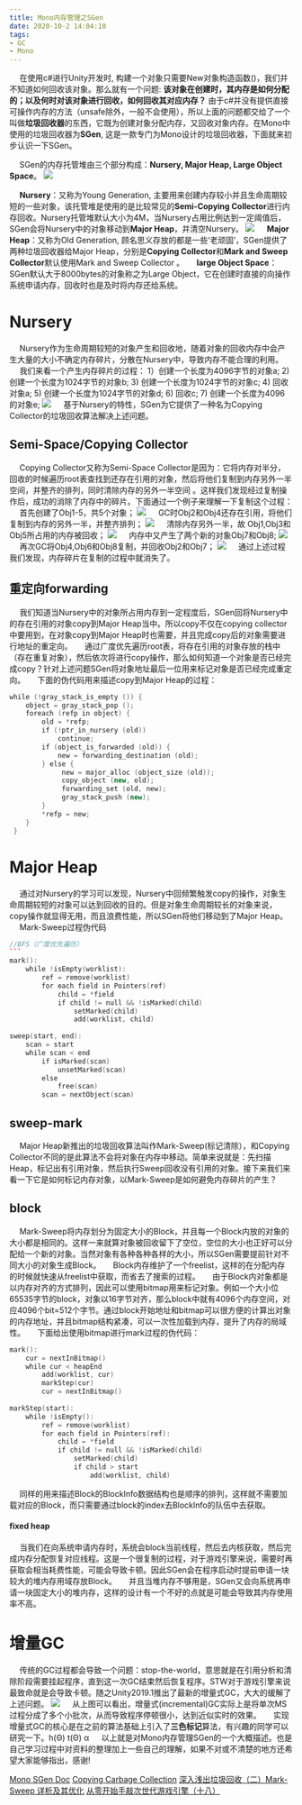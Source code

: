 ```yaml
---
title: Mono内存管理之SGen
date: 2020-10-2 14:04:10
tags:
- GC
- Mono
---
```

&emsp; 在使用c#进行Unity开发时, 构建一个对象只需要New对象构造函数()，我们并不知道如何回收该对象。那么就有一个问题: **该对象在创建时，其内存是如何分配的；以及何时对该对象进行回收，如何回收其对应内存？** 由于c#并没有提供直接可操作内存的方法（unsafe除外，一般不会使用），所以上面的问题都交给了一个叫做**垃圾回收器**的东西，它既为创建对象分配内存，又回收对象内存。在Mono中使用的垃圾回收器为**SGen**, 这是一款专门为Mono设计的垃圾回收器，下面就来初步认识一下SGen。
<!-- more -->
&emsp; SGen的内存托管堆由三个部分构成：**Nursery, Major Heap, Large Object Space**。
![](/images/Mono-SGen/1.png)

&emsp; **Nursery**：又称为Young Generation, 主要用来创建内存较小并且生命周期较短的一些对象，该托管堆是使用的是比较常见的**Semi-Copying Collector**进行内存回收。Nursery托管堆默认大小为4M，当Nursery占用比例达到一定阈值后， SGen会将Nursery中的对象移动到**Major Heap**，并清空Nursery。
![](/images/Mono-SGen/2.png)
&emsp; **Major Heap**：又称为Old Generation, 顾名思义存放的都是一些‘老顽固’，SGen提供了两种垃圾回收器给Major Heap，分别是**Copying Collector**和**Mark and Sweep Collector**默认使用Mark and Sweep Collector 。
&emsp; **large Object Space**： SGen默认大于8000bytes的对象称之为Large Object，它在创建时直接的向操作系统申请内存，回收时也是及时将内存还给系统。
# Nursery
&emsp; Nursery作为生命周期较短的对象产生和回收地，随着对象的回收内存中会产生大量的大小不确定内存碎片，分散在Nursery中，导致内存不能合理的利用。
&emsp; 我们来看一个产生内存碎片的过程：
1）创建一个长度为4096字节的对象a;
2) 创建一个长度为1024字节的对象b;
3) 创建一个长度为1024字节的对象c;
4) 回收对象a;
5) 创建一个长度为1024字节的对象d;
6) 回收c;
7) 创建一个长度为4096的对象e;
![](/images/Mono-SGen/3.png)
&emsp; 基于Nursery的特性，SGen为它提供了一种名为Copying Collector的垃圾回收算法解决上述问题。
## Semi-Space/Copying Collector
&emsp; Copying  Collector又称为Semi-Space Collector是因为：它将内存对半分，回收的时候遍历root表查找到还存在引用的对象，然后将他们复制到内存另外一半空间，并整齐的排列，同时清除内存的另外一半空间 。这样我们发现经过复制操作后，成功的消除了内存中的碎片。下面通过一个例子来理解一下复制这个过程：
&emsp; 首先创建了Obj1-5，共5个对象；
![](/images/Mono-SGen/4.png)
&emsp; GC时Obj2和Obj4还存在引用，将他们复制到内存的另外一半，并整齐排列；
![](/images/Mono-SGen/5.png)
&emsp; 清除内存另外一半，故 Obj1,Obj3和Obj5所占用的内存被回收；
![](/images/Mono-SGen/6.png)
&emsp; 内存中又产生了两个新的对象Obj7和Obj8;
![](/images/Mono-SGen/7.png)
&emsp; 再次GC将Obj4,Obj6和Obj8复制，并回收Obj2和Obj7；
![](/images/Mono-SGen/8.png)
&emsp; 通过上述过程我们发现，内存碎片在复制的过程中就消失了。

## 重定向forwarding
&emsp; 我们知道当Nursery中的对象所占用内存到一定程度后，SGen回将Nursery中的存在引用的对象copy到Major Heap当中。所以copy不仅在copying collector中要用到，在对象copy到Major Heap时也需要，并且完成copy后的对象需要进行地址的重定向。
&emsp; 通过广度优先遍历root表，将存在引用的对象存放的栈中（存在重复对象），然后依次将进行copy操作，那么如何知道一个对象是否已经完成copy？针对上述问题SGen将对象地址最后一位用来标记对象是否已经完成重定向。
&emsp; 下面的伪代码用来描述copy到Major Heap的过程：
````c++
while (!gray_stack_is_empty ()) {
    object = gray_stack_pop ();
    foreach (refp in object) {
        old = *refp;
        if (!ptr_in_nursery (old))
            continue;
        if (object_is_forwarded (old)) {
            new = forwarding_destination (old);
        } else {
             new = major_alloc (object_size (old));
             copy_object (new, old);
             forwarding_set (old, new);
             gray_stack_push (new);
        }
        *refp = new;
    }
 }
````

# Major Heap
&emsp; 通过对Nursery的学习可以发现，Nursery中回频繁触发copy的操作，对象生命周期较短的对象可以达到回收的目的。但是对象生命周期较长的对象来说，copy操作就显得无用，而且浪费性能，所以SGen将他们移动到了Major Heap。
&emsp; Mark-Sweep过程伪代码
````c++
//BFS（广度优先遍历）
```
mark():
    while !isEmpty(worklist):
        ref = remove(worklist)
        for each field in Pointers(ref)  
            child = *field
            if child != null && !isMarked(child)
                setMarked(child)
                add(worklist, child)
                
sweep(start, end):
    scan = start
    while scan < end
        if isMarked(scan)
            unsetMarked(scan)
        else
            free(scan)
        scan = nextObject(scan)
````
## sweep-mark
&emsp; Major Heap新推出的垃圾回收算法叫作Mark-Sweep(标记清除），和Copying Collector不同的是此算法不会将对象在内存中移动。简单来说就是：先扫描Heap，标记出有引用对象，然后执行Sweep回收没有引用的对象。接下来我们来看一下它是如何标记内存对象，以Mark-Sweep是如何避免内存碎片的产生？
## block
&emsp; Mark-Sweep将内存划分为固定大小的Block，并且每一个Block内放的对象的大小都是相同的。这样一来就算对象被回收留下了空位，空位的大小也正好可以分配给一个新的对象。当然对象有各种各种各样的大小，所以SGen需要提前针对不同大小的对象生成Block。
&emsp; Block内存维护了一个freelist，这样的在分配内存的时候就快速从freelist中获取，而省去了搜索的过程。
&emsp; 由于Block内对象都是以内存对齐的方式排列，因此可以使用bitmap用来标记对象。例如一个大小位65535字节的block，对象以16字节对齐，那么block中就有4096个内存空间，对应4096个bit=512个字节。通过block开始地址和bitmap可以很方便的计算出对象的内存地址，并且bitmap结构紧凑，可以一次性加载到内存，提升了内存的局域性。
&emsp; 下面给出使用bitmap进行mark过程的伪代码：
````c++
mark():
    cur = nextInBitmap()
    while cur < heapEnd
        add(worklist, cur)
        markStep(cur)
        cur = nextInBitmap()
      
markStep(start):
    while !isEmpty():
        ref = remove(worklist)
        for each field in Pointers(ref):
            child = *field
            if child != null && !isMarked(child)
                setMarked(child)
                if child > start 
                    add(worklist, child)
````
&emsp; 同样的用来描述Block的BlockInfo数据结构也是顺序的排列，这样就不需要加载对应的Block，而只需要通过block的index去BlockInfo的队伍中去获取。
#### fixed heap
&emsp; 当我们在向系统申请内存时，系统会block当前线程，然后去内核获取，然后完成内存分配恢复对应线程。这是一个很复制的过程，对于游戏引擎来说，需要时再获取会相当耗费性能，可能会导致卡顿。因此SGen会在程序启动时提前申请一块较大的堆内存用域存放Block。
&emsp; 并且当堆内存不够用是，SGen又会向系统再申请一块固定大小的堆内存，这样的设计有一个不好的点就是可能会导致其内存使用率不高。
# 增量GC
&emsp; 传统的GC过程都会导致一个问题：stop-the-world，意思就是在引用分析和清除阶段需要挂起程序，直到这一次GC结束然后恢复程序。STW对于游戏引擎来说最致命就是会导致卡顿。随之Unity2019.1推出了最新的增量式GC，大大的缓解了上述问题。
![](/images/Mono-SGen/10.png)
&emsp; 从上图可以看出，增量式(incremental)GC实际上是将单次MS过程分成了多个小批次，从而导致程序停顿很小，达到近似实时的效果。
&emsp; 实现增量式GC的核心是在之前的算法基础上引入了**三色标记**算法，有兴趣的同学可以研究一下。h(Θ) t(Θ) α
&emsp; 以上就是对Mono内存管理SGen的一个大概描述。也是自己学习过程中对资料的整理加上一些自己的理解，如果不对或不清楚的地方还希望大家能够指出，感谢!
  
    
      
       
       
       
[Mono SGen Doc](https://www.mono-project.com/docs/advanced/garbage-collector/sgen/)
[Copying Carbage Collection](http://www.cs.cornell.edu/courses/cs312/2003fa/lectures/sec24.htm)
[深入浅出垃圾回收（二）Mark-Sweep 详析及其优化](https://liujiacai.net/blog/2018/07/08/mark-sweep/)
[从零开始手敲次世代游戏引擎（十八）](https://zhuanlan.zhihu.com/p/29023579)